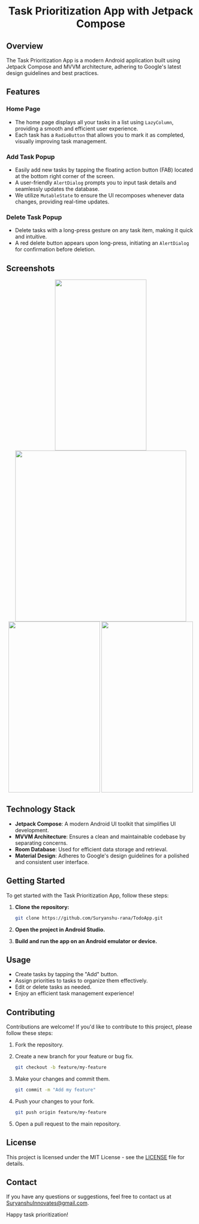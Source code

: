 <h1 align="center">Task Prioritization App with Jetpack Compose</h1>

## Overview

The Task Prioritization App is a modern Android application built using Jetpack Compose and MVVM architecture, adhering to Google's latest design guidelines and best practices.

## Features

### Home Page

- The home page displays all your tasks in a list using `LazyColumn`, providing a smooth and efficient user experience.
- Each task has a `RadioButton` that allows you to mark it as completed, visually improving task management.

### Add Task Popup

- Easily add new tasks by tapping the floating action button (FAB) located at the bottom right corner of the screen.
- A user-friendly `AlertDialog` prompts you to input task details and seamlessly updates the database.
- We utilize `MutableState` to ensure the UI recomposes whenever data changes, providing real-time updates.

### Delete Task Popup

- Delete tasks with a long-press gesture on any task item, making it quick and intuitive.
- A red delete button appears upon long-press, initiating an `AlertDialog` for confirmation before deletion.

## Screenshots

<p align="center">
<img src = "https://github.com/Suryanshu-rana/TodoApp/assets/61387349/ca4a9aba-7e5c-4069-8449-a2928df6eaa8" width ="244" height ="456">
<img src= "https://github.com/Suryanshu-rana/TodoApp/assets/61387349/d493ba11-7e78-4780-9e21-0d3ce2df871f" widht = "244" height ="456">
<img src = "https://github.com/Suryanshu-rana/TodoApp/assets/61387349/21926adb-8bd0-4a92-a3eb-0137900968a1" width = "244" height ="456">
<img src = "https://github.com/Suryanshu-rana/TodoApp/assets/61387349/5da62335-bc7e-4093-99b5-4a11aa5d8136" width = "244" height ="456">
</p>

## Technology Stack

- **Jetpack Compose**: A modern Android UI toolkit that simplifies UI development.
- **MVVM Architecture**: Ensures a clean and maintainable codebase by separating concerns.
- **Room Database**: Used for efficient data storage and retrieval.
- **Material Design**: Adheres to Google's design guidelines for a polished and consistent user interface.

## Getting Started

To get started with the Task Prioritization App, follow these steps:

1. **Clone the repository:**

   ```sh
   git clone https://github.com/Suryanshu-rana/TodoApp.git

2. **Open the project in Android Studio.**

3. **Build and run the app on an Android emulator or device.**

## Usage

- Create tasks by tapping the "Add" button.
- Assign priorities to tasks to organize them effectively.
- Edit or delete tasks as needed.
- Enjoy an efficient task management experience!

## Contributing

Contributions are welcome! If you'd like to contribute to this project, please follow these steps:

1. Fork the repository.

2. Create a new branch for your feature or bug fix.
   ```sh
   git checkout -b feature/my-feature

4. Make your changes and commit them.
   ```sh
   git commit -m "Add my feature"

6. Push your changes to your fork.
   ```sh
   git push origin feature/my-feature

8. Open a pull request to the main repository.

## License

This project is licensed under the MIT License - see the [LICENSE](LICENSE) file for details.

## Contact

If you have any questions or suggestions, feel free to contact us at SuryanshuInnovates@gmail.com.

Happy task prioritization!
 

